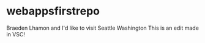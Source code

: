 # webappsfirstrepo
Braeden Lhamon and I'd like to visit Seattle Washington
This is an edit made in VSC!